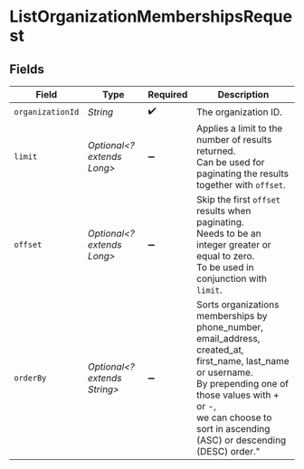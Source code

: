 # ListOrganizationMembershipsRequest


## Fields

| Field                                                                                                                                                                                                                               | Type                                                                                                                                                                                                                                | Required                                                                                                                                                                                                                            | Description                                                                                                                                                                                                                         |
| ----------------------------------------------------------------------------------------------------------------------------------------------------------------------------------------------------------------------------------- | ----------------------------------------------------------------------------------------------------------------------------------------------------------------------------------------------------------------------------------- | ----------------------------------------------------------------------------------------------------------------------------------------------------------------------------------------------------------------------------------- | ----------------------------------------------------------------------------------------------------------------------------------------------------------------------------------------------------------------------------------- |
| `organizationId`                                                                                                                                                                                                                    | *String*                                                                                                                                                                                                                            | :heavy_check_mark:                                                                                                                                                                                                                  | The organization ID.                                                                                                                                                                                                                |
| `limit`                                                                                                                                                                                                                             | *Optional<? extends Long>*                                                                                                                                                                                                          | :heavy_minus_sign:                                                                                                                                                                                                                  | Applies a limit to the number of results returned.<br/>Can be used for paginating the results together with `offset`.                                                                                                               |
| `offset`                                                                                                                                                                                                                            | *Optional<? extends Long>*                                                                                                                                                                                                          | :heavy_minus_sign:                                                                                                                                                                                                                  | Skip the first `offset` results when paginating.<br/>Needs to be an integer greater or equal to zero.<br/>To be used in conjunction with `limit`.                                                                                   |
| `orderBy`                                                                                                                                                                                                                           | *Optional<? extends String>*                                                                                                                                                                                                        | :heavy_minus_sign:                                                                                                                                                                                                                  | Sorts organizations memberships by phone_number, email_address, created_at, first_name, last_name or username.<br/>By prepending one of those values with + or -,<br/>we can choose to sort in ascending (ASC) or descending (DESC) order." |